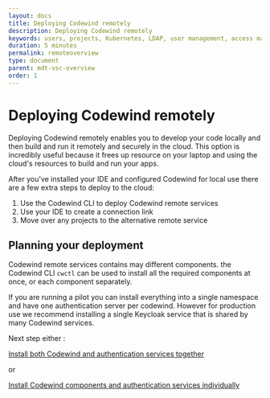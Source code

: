 ```yaml
---
layout: docs
title: Deploying Codewind remotely
description: Deploying Codewind remotely
keywords: users, projects, Kubernetes, LDAP, user management, access management, login, deployment, pod, security, securing cloud connection, remote deployment of Codewind
duration: 5 minutes
permalink: remoteoverview
type: document
parent: mdt-vsc-overview
order: 1
---
```


# Deploying Codewind remotely

Deploying Codewind remotely enables you to develop your code locally and then build and run it remotely and securely in the cloud. This option is incredibly useful because it frees up resource on your laptop and using the cloud's resources to build and run your apps.

After you've installed your IDE and configured Codewind for local use there are a few extra steps to deploy to the cloud:

1. Use the Codewind CLI to deploy Codewind remote services
2. Use your IDE to create a connection link
3. Move over any projects to the alternative remote service

## Planning your deployment

Codewind remote services contains may different components. the Codewind CLI `cwctl` can be used to install all the required components at once, or each component separately.

If you are running a pilot you can install everything into a single namespace and have one authentication server per codewind. However for production use we recommend installing a single Keycloak service that is shared by many Codewind services.

Next step either :

<a class="cw-gettingstarted-card-link" href="remotedeploy-combo.md">Install both Codewind and authentication services together</a>

or

<a class="cw-gettingstarted-card-link" href="remotedeploy-single.md">Install  Codewind components and authentication services individually</a>
